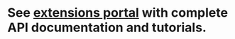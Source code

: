 # See [extensions portal](https://playnite.link/docs/) with complete API documentation and tutorials.